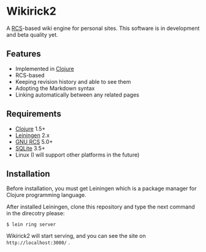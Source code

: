 Wikirick2
=========
A [RCS][]-based wiki engine for personal sites. This software is in development and beta quality yet.

Features
--------
* Implemented in [Clojure][]
* RCS-based
* Keeping revision history and able to see them
* Adopting the Markdown syntax
* Linking automatically between any related pages

Requirements
------------
* [Clojure][] 1.5+
* [Leiningen][] 2.x
* [GNU RCS][RCS] 5.0+
* [SQLite][] 3.5+
* Linux (I will support other platforms in the future)

Installation
------------
Before installation, you must get Leiningen which is a package manager for Clojure programming language.

After installed Leiningen, clone this repository and type the next command in the direcotry please:

    $ lein ring server

Wikirick2 will start serving, and you can see the site on `http://localhost:3000/` .

[RCS]: http://www.gnu.org/software/rcs/
[Clojure]: http://clojure.org/
[Leiningen]: http://leiningen.org/
[SQLite]: http://www.sqlite.org/
